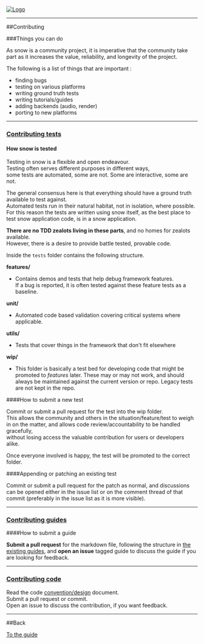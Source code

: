 [![Logo]({{{rel_path}}}images/logo.png)]({{{rel_path}}}index.html#guide)

---

##Contributing

###Things you can do

As snow is a community project, it is imperative that the community take part as it increases the value, reliability, and longevity of the project.   

The following is a list of things that are important :

- finding bugs
- testing on various platforms
- writing ground truth tests
- writing tutorials/guides
- adding backends (audio, render)
- porting to new platforms

---


<a name="tests"><a href="#tests"><h3>Contributing tests</h3></a></a>

#### How snow is tested

Testing in snow is a flexible and open endeavour.   
Testing often serves different purposes in different ways,   
some tests are automated, some are not. Some are interactive, some are not.

The general consensus here is that everything should have a ground truth available to test against.   
Automated tests run in their natural habitat, not in isolation, where possible. 
For this reason the tests are written using snow itself, as the best place to test snow application code, is in a snow application.

**There are no TDD zealots living in these parts**, and no homes for zealots available.   
However, there is a desire to provide battle tested, provable code.

Inside the `tests` folder contains the following structure.

**features/**   
  - Contains demos and tests that help debug framework features.   
    If a bug is reported, it is often tested against these feature tests as a baseline.   

**unit/**   
  - Automated code based validation covering critical systems where applicable.    

**utils/**   
  - Tests that cover things in the framework that don't fit elsewhere   

**wip/**   
  - This folder is basically a test bed for developing code that might be promoted to _features_ later. 
    These may or may not work, and should always be maintained against the current version or repo. Legacy tests are not kept in the repo.   

####How to submit a new test

Commit or submit a pull request for the test into the wip folder.   
This allows the community and others in the situation/feature/test to weigh in on the matter, 
and allows code review/accountability to be handled gracefully,   
without losing access the valuable contribution for users or developers alike.

Once everyone involved is happy, the test will be promoted to the correct folder. 

####Appending or patching an existing test

Commit or submit a pull request for the patch as normal, and discussions can be opened either in the issue list or on the comment thread of that commit (preferably in the issue list as it is more visible).

---

<a name="guides"><a href="#guides"><h3>Contributing guides</h3></a></a>

####How to submit a guide

**Submit a pull request** for the markdown file, following the structure in [the existing guides](https://github.com/underscorediscovery/snow/tree/docs-src/snow/md/guide), and **open an issue** tagged guide to discuss the guide if you are looking for feedback.

---

<a name="code"><a href="#code"><h3>Contributing code</h3></a></a>

Read the code [convention/design]({{{rel_path}}}guide/code.html) document.   
Submit a pull request or commit.   
Open an issue to discuss the contribution, if you want feedback.


---

##Back

[To the guide]({{{rel_path}}}index.html#guide)

<br/><br/><br/>
<br/><br/><br/>